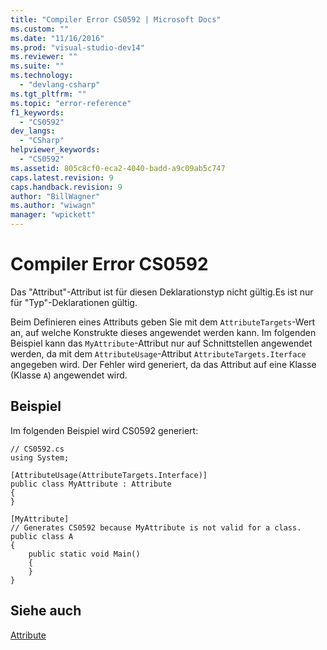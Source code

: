 ```yaml
---
title: "Compiler Error CS0592 | Microsoft Docs"
ms.custom: ""
ms.date: "11/16/2016"
ms.prod: "visual-studio-dev14"
ms.reviewer: ""
ms.suite: ""
ms.technology: 
  - "devlang-csharp"
ms.tgt_pltfrm: ""
ms.topic: "error-reference"
f1_keywords: 
  - "CS0592"
dev_langs: 
  - "CSharp"
helpviewer_keywords: 
  - "CS0592"
ms.assetid: 805c8cf0-eca2-4040-badd-a9c09ab5c747
caps.latest.revision: 9
caps.handback.revision: 9
author: "BillWagner"
ms.author: "wiwagn"
manager: "wpickett"
---
```

# Compiler Error CS0592
Das "Attribut"\-Attribut ist für diesen Deklarationstyp nicht gültig.Es ist nur für "Typ"\-Deklarationen gültig.  
  
 Beim Definieren eines Attributs geben Sie mit dem `AttributeTargets`\-Wert an, auf welche Konstrukte dieses angewendet werden kann.  Im folgenden Beispiel kann das `MyAttribute`\-Attribut nur auf Schnittstellen angewendet werden, da mit dem `AttributeUsage`\-Attribut `AttributeTargets.Iterface` angegeben wird.  Der Fehler wird generiert, da das Attribut auf eine Klasse \(Klasse `A`\) angewendet wird.  
  
## Beispiel  
 Im folgenden Beispiel wird CS0592 generiert:  
  
```  
// CS0592.cs  
using System;  
  
[AttributeUsage(AttributeTargets.Interface)]  
public class MyAttribute : Attribute   
{  
}  
  
[MyAttribute]  
// Generates CS0592 because MyAttribute is not valid for a class.   
public class A    
{  
    public static void Main()  
    {  
    }  
}  
```  
  
## Siehe auch  
 [Attribute](../Topic/Attributes%20\(C%23%20and%20Visual%20Basic\).md)